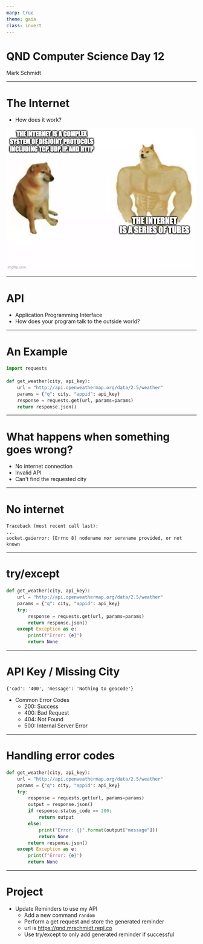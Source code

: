 ```yaml
---
marp: true
theme: gaia
class: invert
---
```


# QND Computer Science Day 12
Mark Schmidt

--- 

# The Internet

- How does it work?

![bg right w:100%](../assets/small_doge.jpeg)

<!-- The internet is a series of tubes! -->
<!-- There are various complex handshakes and protocols, out of scope for our classj-->
<!-- All Software engineers agree, it is a wonder anything works at all -->

---

# API

- Application Programming Interface
- How does your program talk to the outside world?

---

# An Example

```python
import requests

def get_weather(city, api_key):
    url = "http://api.openweathermap.org/data/2.5/weather"
    params = {"q": city, "appid": api_key}
    response = requests.get(url, params=params)
    return response.json()

```

<!-- What will this do? -->
<!-- Why do I need to import requests? -->

---

# What happens when something goes wrong?

- No internet connection
- Invalid API
- Can't find the requested city



---

# No internet

```
Traceback (most recent call last):
...
socket.gaierror: [Errno 8] nodename nor servname provided, or not known

```

<!-- Fails to connect at all! Throws an exception -->

---

# try/except

```python
def get_weather(city, api_key):
    url = "http://api.openweathermap.org/data/2.5/weather"
    params = {"q": city, "appid": api_key}
    try:
        response = requests.get(url, params=params)
        return response.json()
    except Exception as e:
        print(f"Error: {e}")
        return None
```

<!-- -->
<!-- If there is an exception in the try block, skip to except phase -->
<!-- Sometimes, you want to leave this responsibility to the function caller -->

---

# API Key / Missing City

```
{'cod': '400', 'message': 'Nothing to geocode'}
```

- Common Error Codes
    - 200: Success
    - 400: Bad Request
    - 404: Not Found
    - 500: Internal Server Error
---

# Handling error codes

```python
def get_weather(city, api_key):
    url = "http://api.openweathermap.org/data/2.5/weather"
    params = {"q": city, "appid": api_key}
    try:
        response = requests.get(url, params=params)
        output = response.json()
        if response.status_code == 200:
            return output 
        else:
            print("Error: {}".format(output["message"]))
            return None
        return response.json()
    except Exception as e:
        print(f"Error: {e}")
        return None
```

---



# Project

- Update Reminders to use my API
    - Add a new command `random`
    - Perform a get request and store the generated reminder
    - url is https://qnd.mrschmidt.repl.co
    - Use try/except to only add generated reminder if successful